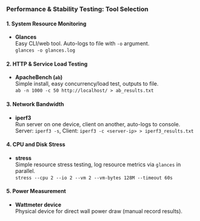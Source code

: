### Performance & Stability Testing: Tool Selection

#### 1. **System Resource Monitoring**
- **Glances**  
  Easy CLI/web tool. Auto-logs to file with `-o` argument.  
  `glances -o glances.log`

#### 2. **HTTP & Service Load Testing**
- **ApacheBench (`ab`)**  
  Simple install, easy concurrency/load test, outputs to file.  
  `ab -n 1000 -c 50 http://localhost/ > ab_results.txt`

#### 3. **Network Bandwidth**
- **iperf3**  
  Run server on one device, client on another, auto-logs to console.  
  Server: `iperf3 -s`, Client: `iperf3 -c <server-ip> > iperf3_results.txt`

#### 4. **CPU and Disk Stress**
- **stress**  
  Simple resource stress testing, log resource metrics via `glances` in parallel.  
  `stress --cpu 2 --io 2 --vm 2 --vm-bytes 128M --timeout 60s`

#### 5. **Power Measurement**
- **Wattmeter device**  
  Physical device for direct wall power draw (manual record results).
